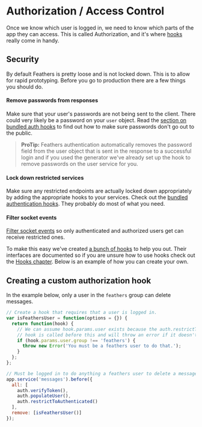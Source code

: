 # Authorization / Access Control

Once we know which user is logged in, we need to know which parts of the app they can access. This is called Authorization, and it's where [hooks](../hooks/readme.md) really come in handy.

## Security

By default Feathers is pretty loose and is not locked down. This is to allow for rapid prototyping. Before you go to production there are a few things you should do.

#### Remove passwords from responses

Make sure that your user's passwords are not being sent to the client. There could very likely be a password on your `user` object. Read the [section on bundled auth hooks](bundled-hooks.md) to find out how to make sure passwords don't go out to the public.

> **ProTip:** Feathers authentication automatically removes the password field from the user object that is sent in the response to a successful login and if you used the generator we've already set up the hook to remove passwords on the user service for you.

#### Lock down restricted services

Make sure any restricted endpoints are actually locked down appropriately by adding the appropriate hooks to your services. Check out the [bundled authentication hooks](bundled-hooks.md). They probably do most of what you need.

#### Filter socket events

[Filter socket events](http://docs.feathersjs.com/real-time/filtering.html) so only authenticated and authorized users get can receive restricted ones.

To make this easy we've created [a bunch of hooks](./bundled-hooks.md) to help you out. Their interfaces are documented so if you are unsure how to use hooks check out the [Hooks chapter](../hooks/usage.md). Below is an example of how you can create your own.

## Creating a custom authorization hook

In the example below, only a user in the `feathers` group can delete messages.

```js
// Create a hook that requires that a user is logged in.
var isFeathersUser = function(options = {}) {
  return function(hook) {
    // We can assume hook.params.user exists because the auth.restrictToAuthenticated()
    // hook is called before this and will throw an error if it doesn't
    if (hook.params.user.group !== 'feathers') {
      throw new Error('You must be a feathers user to do that.');
    }
  };
};

// Must be logged in to do anything a feathers user to delete a message.
app.service('messages').before({
  all: [
    auth.verifyToken(),
    auth.populateUser(),
    auth.restrictToAuthenticated()
  ],
  remove: [isFeathersUser()]
});
```
